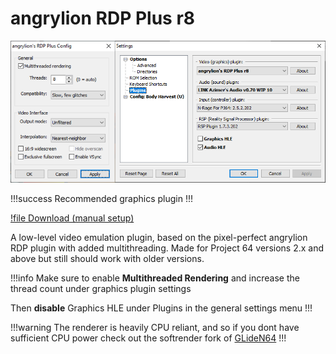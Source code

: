 # angrylion RDP Plus r8

![](/res/img/lion.png)

!!!success
Recommended graphics plugin
!!!

[!file Download (manual setup)](https://www.dropbox.com/s/2hx4p0pwzcknieg/angrylion-plus.dll?dl=1)

A low-level video emulation plugin, based on the pixel-perfect angrylion RDP plugin with added multithreading. Made for Project 64 versions 2.x and above but still should work with older versions.

!!!info
Make sure to enable **Multithreaded Rendering** and increase the thread count under graphics plugin settings

Then **disable** Graphics HLE under Plugins in the general settings menu
!!!

!!!warning
The renderer is heavily CPU reliant, and so if you dont have sufficient CPU power check out the softrender fork of [GLideN64](GLideN64.md)
!!!

